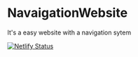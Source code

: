 # NavaigationWebsite
It's a easy website with a navigation sytem


[![Netlify Status](https://api.netlify.com/api/v1/badges/095adfb6-d275-4d9d-994c-f04bb7a07d15/deploy-status)](https://app.netlify.com/sites/renokanzlei/deploys)
